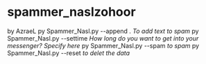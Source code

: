 # spammer_naslzohoor
by AzraeL
py Spammer_Nasl.py --append <txt>.
*To add text to spam*
py Spammer_Nasl.py --settime <time>
*How long do you want to get into your messenger? Specify here*
py Spammer_Nasl.py --spam
*to spam*
py Spammer_Nasl.py --reset
*to delet the data*
